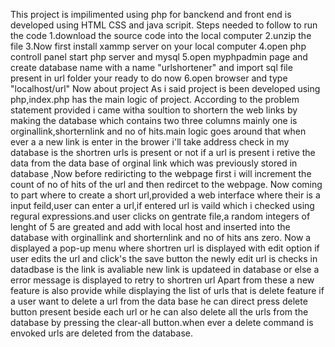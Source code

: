This project is impilimented using php for banckend and front end is developed using HTML CSS and java scripit.
Steps needed to follow to run the code
1.download the source code into the local computer
2.unzip the file
3.Now first install xammp server on your local computer
4.open php controll panel start php server and mysql
5.open myphpadmin page and create database name with a name "urlshortener" and import sql file present in url folder your ready to do now
6.open browser and type "localhost/url"
Now about project
As i said project is been developed using php,index.php has the main logic of project. According to the problem statement provided i came witha soultion to shortern the web links by making the database which contains two three columns mainly one is orginallink,shorternlink and no of hits.main logic goes around that when ever a a new link is enter in the brower i'll take address check in my database is the shortren urls is present or not if a url is present i retive the data from the data base of orginal link which was previously stored in database ,Now before rediricting to the webpage first i will increment the count of no of hits of the url and then redircet to the webpage.
Now coming to part where to create a short url,provided a web interface where their is a input feild,user can enter a url,if entered url is vaild which i checked using regural expressions.and user clicks on gentrate file,a random integers of lenght of 5 are greated and add with local host and inserted into the database with orginallink and shorternlink and no of hits ans zero. Now a displayed a pop-up menu where shortren url is displayed with edit option if user edits the url and click's the save button the newly edit url is checks in datadbase is the link is avaliable new link is updateed in database or else a error message is displayed to retry to shortren url
Apart from these a new feature is also provide while displaying the list of urls that is delete feature if a user want to delete a url from the data base he can direct press delete button present beside each url or he can also delete all the urls from the database by pressing the clear-all button.when ever a delete command is envoked urls are deleted from the database. 
